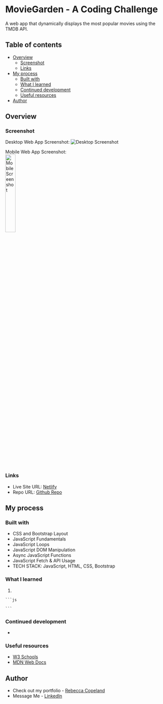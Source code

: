 # MovieGarden - A Coding Challenge

A web app that dynamically displays the most popular movies using the TMDB API.

## Table of contents

- [Overview](#overview)
  - [Screenshot](#screenshot)
  - [Links](#links)
- [My process](#my-process)
  - [Built with](#built-with)
  - [What I learned](#what-i-learned)
  - [Continued development](#continued-development)
  - [Useful resources](#useful-resources)
- [Author](#author)

## Overview

### Screenshot

Desktop Web App Screenshot:
![Desktop Screenshot](./img/...t.png)

Mobile Web App Screenshot:
<br/>
<img src="./img/....JPG" alt="Mobile Screenshot" width="25%" height="auto">

### Links

- Live Site URL: [Netlify](https://superb-hamster-34c5dc.netlify.app/)
- Repo URL: [Github Repo]([https://github.com/rebcop/MovieGarden])

## My process

### Built with

- CSS and Bootstrap Layout
- JavaScript Fundamentals
- JavaScript Loops
- JavaScript DOM Manipulation
- Async JavaScript Functions
- JavaScript Fetch & API Usage
- TECH STACK: JavaScript, HTML, CSS, Bootstrap

### What I learned

1. 


    ```js

    ```



### Continued development

- 

### Useful resources

- [W3 Schools](...)
- [MDN Web Docs](...)

## Author

- Check out my portfolio - [Rebecca Copeland](https://rebcop.dev/)
- Message Me - [LinkedIn](https://www.linkedin.com/in/rebcop/)
